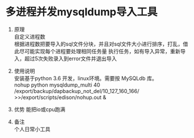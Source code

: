 # 多进程并发mysqldump导入工具      
1. 原理  
自定义进程数  
根据进程数把要导入的sql文件分块，并且对sql文件大小进行排序，打乱，借此尽可能实现每个进程要处理相同任务量
执行任务，如有导入异常，重新导入，超过5次失败录入到error文件并退出导入


2. 使用说明     
安装基于python 3.6 开发，linux环境。需要按 MySQLdb 库。   
nohup python mysqldump_multi 40 /export/backup/dapbackup_not_del/10_127_160_166/ >>/export/scripts/edison/nohup.out &

3. 优势
   能把io或cpu跑满

4. 备注  
   个人日常小工具
